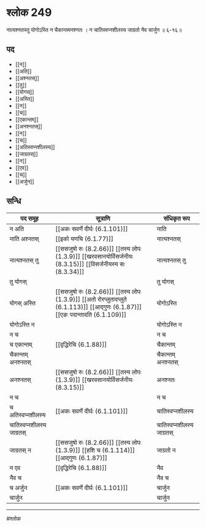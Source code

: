 # श्लोक 249

नात्यश्नतस्तु योगोऽस्ति न चैकान्तमनश्नतः ।
न चातिस्वप्नशीलस्य जाग्रतो नैव चार्जुन ॥ ६-१६॥


## पद 

- [[न]]
- [[अति]]
- [[अश्नतस्]]
- [[तु]]
- [[योगस्]]
- [[अस्ति]]
- [[न]]
- [[च]]
- [[एकान्तम्]]
- [[अनश्नतस्]]
- [[न]]
- [[च]]
- [[अतिस्वप्नशीलस्य]]
- [[जाग्रतस्]]
- [[न]]
- [[एव]]
- [[च]]
- [[अर्जुन]]

## सन्धि

| पद समूह | सूत्राणि | संधिकृत रूप |
| ----- | ----- | ----- |
| न अति |  [[अकः सवर्णे दीर्घः (6.1.101)]] | नाति |
| नाति अश्नतस् |  [[इको यणचि (6.1.77)]] | नात्यश्नतस् |
| नात्यश्नतस् तु |  [[ससजुषो रुः (8.2.66)]] [[तस्य लोपः (1.3.9)]] [[खरवसानयोर्विसर्जनीयः (8.3.15)]] [[विसर्जनीयस्य सः (8.3.34)]] | नात्यश्नतस् तु |
| तु योगस् |  | तु योगस् |
| योगस् अस्ति |  [[ससजुषो रुः (8.2.66)]] [[तस्य लोपः (1.3.9)]] [[अतो रोरप्लुतादप्लुते (6.1.113)]] [[आद्गुणः (6.1.87)]] [[एङः पदान्तादति (6.1.109)]] | योगोऽस्ति |
| योगोऽस्ति न |  | योगोऽस्ति न |
| न च |  | न च |
| च एकान्तम् |  [[वृद्धिरेचि (6.1.88)]] | चैकान्तम् |
| चैकान्तम् अनश्नतस् |  | चैकान्तम् अनश्नतस् |
| अनश्नतस् |  [[ससजुषो रुः (8.2.66)]] [[तस्य लोपः (1.3.9)]] [[खरवसानयोर्विसर्जनीयः (8.3.15)]] | अनश्नतः |
| न च |  | न च |
| च अतिस्वप्नशीलस्य |  [[अकः सवर्णे दीर्घः (6.1.101)]] | चातिस्वप्नशीलस्य |
| चातिस्वप्नशीलस्य जाग्रतस् |  | चातिस्वप्नशीलस्य जाग्रतस् |
| जाग्रतस् न |  [[ससजुषो रुः (8.2.66)]] [[तस्य लोपः (1.3.9)]] [[हशि च (6.1.114)]] [[आद्गुणः (6.1.87)]] | जाग्रतो न |
| न एव |  [[वृद्धिरेचि (6.1.88)]] | नैव |
| नैव च |  | नैव च |
| च अर्जुन |  [[अकः सवर्णे दीर्घः (6.1.101)]] | चार्जुन |
| चार्जुन |  | चार्जुन |


---

#श्लोक